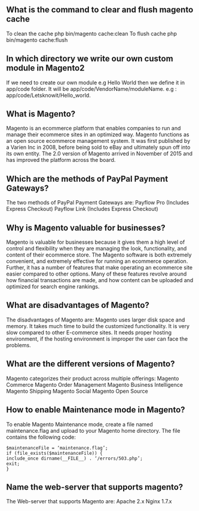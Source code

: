 ## What is the command to clear and flush magento cache
 To clean the cache 
  php bin/magento cache:clean
  To flush cache
  php bin/magento cache:flush

## In which directory we write our own custom module in Magento2
If we need to create our own module e.g Hello World then we define it in
app/code folder. It will be app/code/VendorName/moduleName.
e.g : app/code/Letsknowit/Hello_world.

## What is Magento?
Magento is an ecommerce platform that enables companies to run and manage their ecommerce sites in an optimized way. Magento functions as an open source ecommerce management system. It was first published by a Varien Inc in 2008, before being sold to eBay and ultimately spun off into its own entity. The 2.0 version of Magento arrived in November of 2015 and has improved the platform across the board.

## Which are the methods of PayPal Payment Gateways?
The two methods of PayPal Payment Gateways are:
	Payflow Pro (Includes Express Checkout)
	Payflow Link (Includes Express Checkout)

## Why is Magento valuable for businesses?
Magento is valuable for businesses because it gives them a high level of control and flexibility when they are managing the look, functionality, and content of their ecommerce store. The Magento software is both extremely convenient, and extremely effective for running an ecommerce operation.
Further, it has a number of features that make operating an ecommerce site easier compared to other options. Many of these features revolve around how financial transactions are made, and how content can be uploaded and optimized for search engine rankings.  

## What are disadvantages of Magento?
The disadvantages of Magento are:
	Magento uses larger disk space and memory.
	It takes much time to build the customized functionality.
	It is very slow compared to other E-commerce sites.
	It needs proper hosting environment, if the hosting environment is improper the user can face the problems.

## What are the different versions of Magento?
Magento categorizes their product across multiple offerings:
	Magento Commerce
	Magento Order Management
	Magento Business Intelligence
	Magento Shipping
	Magento Social
	Magento Open Source

## How to enable Maintenance mode in Magento?
To enable Magento Maintenance mode, create  a file named maintenance.flag and upload to your Magento home directory. The file contains the following code:
```
$maintenanceFile = ‘maintenance.flag’;
if (file_exists($maintenanceFile)) {
include_once dirname(__FILE__) . ‘/errors/503.php’;
exit;
}
```

## Name the web-server that supports magento?
The Web-server that supports Magento are:
	Apache 2.x
	Nginx 1.7.x

